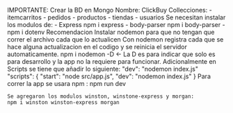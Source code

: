 IMPORTANTE:
Crear la BD en Mongo
Nombre: ClickBuy
Collecciones:
    - itemcarritos
    - pedidos
    - productos
    - tiendas
    - usuarios
Se necesitan instalar los modulos de:
    - Express
    npm i express
    - body-parser
    npm i body-parser
    - npm i dotenv
Recomendacion
    Instalar nodemon para que no tengan que correr el archivo cada que lo actualicen
    Con nodemon registra cada que se hace alguna actualizacion en el codigo y se
    reinicia el servidor automaticamente.
    npm i nodemon -D <- La D es para indicar que solo es para desarrollo y la app no la requiere para funcionar.
    Adicionalmente en Scripts se tiene que añadir lo siguiente: "dev": "nodemon index.js"
    "scripts": {
        "start": "node src/app.js",
        "dev": "nodemon index.js"
    }
    Para correr la app se usara npm : npm run dev

    Se agregaron los modulos winston, winstone-express y morgan:
    npm i winston winston-express morgan

